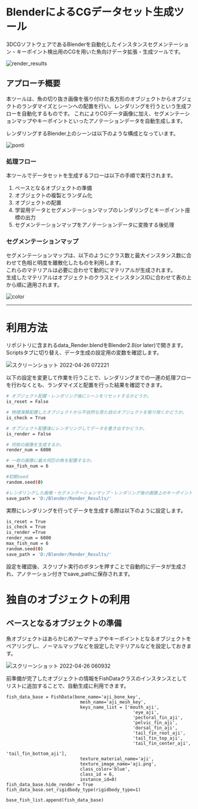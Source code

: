 # BlenderによるCGデータセット生成ツール
3DCGソフトウェアであるBlenderを自動化したインスタンスセグメンテーション・キーポイント検出用のCGを用いた魚向けデータ拡張・生成ツールです。

![render_results](https://user-images.githubusercontent.com/104173409/165160796-8c83ae61-075f-4483-abcd-3a50761129e4.png)

## アプローチ概要
本ツールは、魚の切り抜き画像を張り付けた長方形のオブジェクトからオブジェクトのランダマイズとシーンへの配置を行い、レンダリングを行うという生成フローを自動化するものです。
これによりCGデータ画像に加え、セグメンテーションマップやキーポイントといったアノテーションデータを自動生成します。  

レンダリングするBlender上のシーンは以下のような構成となっています。

![ponti](https://user-images.githubusercontent.com/104173409/165161224-a0fa92cc-8393-4c0f-af0f-f52fa02132dc.png)

### 処理フロー
本ツールでデータセットを生成するフローは以下の手順で実行されます。
1. ベースとなるオブジェクトの準備
2. オブジェクトの複製とランダム化
3. オブジェクトの配置
4. 学習用データとセグメンテーションマップのレンダリングとキーポイント座標の出力
5. セグメンテーションマップをアノテーションデータに変換する後処理

### セグメンテーションマップ

セグメンテーションマップは、以下のようにクラス数と最大インスタンス数に合わせて色相と明度を離散化したものを利用します。  
これらのマテリアルは必要に合わせて動的にマテリアルが生成されます。  
生成したマテリアルはオブジェクトのクラスとインスタンスIDに合わせて表の上から順に適用されます。

![color](https://user-images.githubusercontent.com/104173409/165187693-edaa6c51-4737-4bd0-ad31-0fa88ead6f9b.png)

- - -

# 利用方法
リポジトリに含まれるdata_Render.blendをBlender2.8(or later)で開きます。  
Scriptsタブに切り替え、データ生成の設定用の変数を確認します。

![スクリーンショット 2022-04-26 072221](https://user-images.githubusercontent.com/104173409/165185739-ef5f7072-6aa6-4c1e-a8b7-993a2b6f5852.png)

以下の設定を変更して作業を行うことで、レンダリングまでの一連の処理フローを行わなくとも、ランダマイズと配置を行った結果を確認できます。
```bash
# オブジェクト配置・レンダリング後にシーンをリセットするかどうか。
is_reset = False

# 物理演算配置したオブジェクトから不自然な見た目のオブジェクトを取り除くかどうか。
is_check = True　

# オブジェクト配置後にレンダリングしてデータを書き出すかどうか。
is_render = False

# 何枚の画像を生成するか。
render_num = 6000

# 一枚の画像に最大何匹の魚を配置するか。
max_fish_num = 6

#初期seed
random.seed(0)

#レンダリングした画像・セグメンテーションマップ・レンダリング後の画像上のキーポイント座標の保存先
save_path = 'D:/Blender/Render_Results/'
```

実際にレンダリングを行ってデータを生成する際は以下のように設定します。
```bash
is_reset = True
is_check = True　
is_render =True
render_num = 6000
max_fish_num = 6
random.seed(0)
save_path = 'D:/Blender/Render_Results/'
```

設定を確認後、スクリプト実行のボタンを押すことで自動的にデータが生成され、アノテーション付きでsave_pathに保存されます。

# 独自のオブジェクトの利用

## ベースとなるオブジェクトの準備
魚オブジェクトはあらかじめアーマチュアやキーポイントとなるオブジェクトをペアリングし、ノーマルマップなどを設定したマテリアルなどを設定しておきます。

![スクリーンショット 2022-04-26 060932](https://user-images.githubusercontent.com/104173409/165175495-69ca3d82-e339-4453-a675-b2b812303438.png)

前準備が完了したオブジェクトの情報をFishDataクラスのインスタンスとしてリストに追加することで、自動生成に利用できます。
```
fish_data_base = FishData(bone_name='aji_bone_key',
                            mesh_name='aji_mesh_key',
                            keys_name_list = ['mouth_aji',
                                                'eye_aji',
                                                'pectoral_fin_aji',
                                                'pelvic_fin_aji',
                                                'dorsal_fin_aji',
                                                'tail_fin_root_aji',
                                                'tail_fin_top_aji',
                                                'tail_fin_center_aji',
                                                'tail_fin_bottom_aji'],
                            texture_material_name='aji',
                            texture_image_name='aji.png',
                            class_color='blue',
                            class_id = 6,
                            instance_id=0)
fish_data_base.hide_render = True
fish_data_base.set_rigidbody_type(rigidbody_type=1)

base_fish_list.append(fish_data_base)
```
